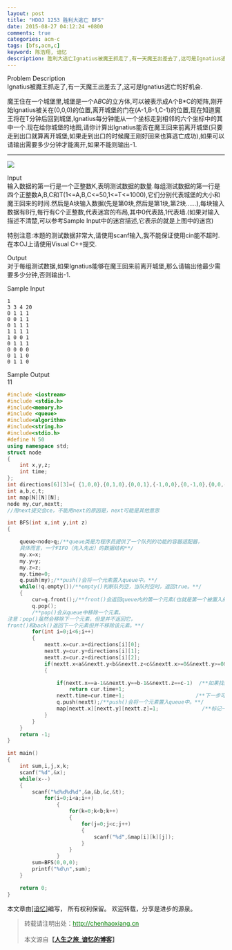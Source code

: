 ```yaml
---
layout: post
title: "HDOJ 1253 胜利大逃亡 BFS"
date: 2015-08-27 04:12:24 +0800
comments: true
categories: acm-c
tags: [bfs,acm,c]
keyword: 陈浩翔, 谙忆
description: 胜利大逃亡Ignatius被魔王抓走了,有一天魔王出差去了,这可是Ignatius逃亡的好机会
---
```


Problem Description  
Ignatius被魔王抓走了,有一天魔王出差去了,这可是Ignatius逃亡的好机会.  

魔王住在一个城堡里,城堡是一个A*B*C的立方体,可以被表示成A个B*C的矩阵,刚开始Ignatius被关在(0,0,0)的位置,离开城堡的门在(A-1,B-1,C-1)的位置,现在知道魔王将在T分钟后回到城堡,Ignatius每分钟能从一个坐标走到相邻的六个坐标中的其中一个.现在给你城堡的地图,请你计算出Ignatius能否在魔王回来前离开城堡(只要走到出口就算离开城堡,如果走到出口的时候魔王刚好回来也算逃亡成功),如果可以请输出需要多少分钟才能离开,如果不能则输出-1.

<!-- more -->
----------

![](http://img.blog.csdn.net/20150828102336698)   

Input  
输入数据的第一行是一个正整数K,表明测试数据的数量.每组测试数据的第一行是四个正整数A,B,C和T(1<=A,B,C<=50,1<=T<=1000),它们分别代表城堡的大小和魔王回来的时间.然后是A块输入数据(先是第0块,然后是第1块,第2块......),每块输入数据有B行,每行有C个正整数,代表迷宫的布局,其中0代表路,1代表墙.(如果对输入描述不清楚,可以参考Sample Input中的迷宫描述,它表示的就是上图中的迷宫) 

特别注意:本题的测试数据非常大,请使用scanf输入,我不能保证使用cin能不超时.在本OJ上请使用Visual C++提交.  


Output  
对于每组测试数据,如果Ignatius能够在魔王回来前离开城堡,那么请输出他最少需要多少分钟,否则输出-1.  

Sample Input
```
1
3 3 4 20
0 1 1 1
0 0 1 1
0 1 1 1
1 1 1 1
1 0 0 1
0 1 1 1
0 0 0 0
0 1 1 0
0 1 1 0
```

Sample Output  
11  
 
 

```c++
#include <iostream>
#include <stdio.h>
#include<memory.h>
#include <queue>
#include<algorithm>
#include<string.h>
#include<stdio.h>
#define N 50
using namespace std;
struct node
{
    int x,y,z;
    int time;
};
int directions[6][3]={ {1,0,0},{0,1,0},{0,0,1},{-1,0,0},{0,-1,0},{0,0,-1} };
int a,b,c,t;
int map[N][N][N];
node my,cur,nextt;
//用next提交会ce，不能用next的原因是，next可能是其他意思

int BFS(int x,int y,int z)
{

    queue<node>q;/**queue类是为程序员提供了一个队列的功能的容器适配器，
    具体而言，一个FIFO（先入先出）的数据结构**/
    my.x=x;
    my.y=y;
    my.z=z;
    my.time=0;
    q.push(my);/**push()会将一个元素置入queue中。**/
    while(!q.empty())/**empty()判断队列空，当队列空时，返回true。**/
    {
        cur=q.front();/**front()会返回queue内的第一个元素(也就是第一个被置入的元素)。**/
        q.pop();
        /**pop()会从queue中移除一个元素。
注意：pop()虽然会移除下一个元素，但是并不返回它，
front()和back()返回下一个元素但并不移除该元素。**/
        for(int i=0;i<6;i++)
        {
            nextt.x=cur.x+directions[i][0];
            nextt.y=cur.y+directions[i][1];
            nextt.z=cur.z+directions[i][2];
            if(nextt.x<a&&nextt.y<b&&nextt.z<c&&nextt.x>=0&&nextt.y>=0&&nextt.z>=0&&map[nextt.x][nextt.y][nextt.z]!=1&&nextt.time<=t)
            {

                if(nextt.x==a-1&&nextt.y==b-1&&nextt.z==c-1)  /**如果找到了出口 返回当前走的步数**/
                    return cur.time+1;
                nextt.time=cur.time+1;                       /**下一步可以走该方向，将该方向的信息完善后打入队列中**/
                q.push(nextt);/**push()会将一个元素置入queue中。**/
                map[nextt.x][nextt.y][nextt.z]=1;              /**标记一下该方向的节点已经走过**/
            }
        }
    }
    return -1;
}

int main()
{
    int sum,i,j,x,k;
    scanf("%d",&x);
    while(x--)
    {
        scanf("%d%d%d%d",&a,&b,&c,&t);
            for(i=0;i<a;i++)
                {
                    for(k=0;k<b;k++)
                    {
                        for(j=0;j<c;j++)
                        {
                            scanf("%d",&map[i][k][j]);
                        }
                    }
                }
        sum=BFS(0,0,0);
        printf("%d\n",sum);
    }

    return 0;
}

```

本文章由<a href="http://chenhaoxiang.cn/">[谙忆]</a>编写， 所有权利保留。 
欢迎转载，分享是进步的源泉。
<blockquote cite='陈浩翔'>
<p background-color='#D3D3D3'>转载请注明出处：<a href='http://chenhaoxiang.cn'><font color="green">http://chenhaoxiang.cn</font></a><br><br>
本文源自<strong>【<a href='http://chenhaoxiang.cn' target='_blank'>人生之旅_谙忆的博客</a>】</strong></p>
</blockquote>